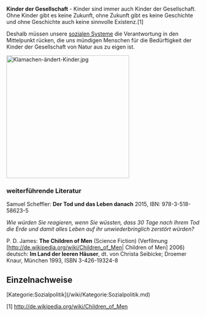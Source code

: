 **Kinder der Gesellschaft** - Kinder sind immer auch Kinder der
Gesellschaft. Ohne Kinder gibt es keine Zukunft, ohne Zukunft gibt es
keine Geschichte und ohne Geschichte auch keine sinnvolle Existenz.[1]

Deshalb müssen unsere [sozialen Systeme](/wiki/Soziale_Systeme.md) die
Verantwortung in den Mittelpunkt rücken, die uns mündigen Menschen für
die Bedürftigkeit der Kinder der Gesellschaft von Natur aus zu eigen
ist.

<img src="Klamachen-ändert-Kinder.jpg" title="Klamachen-ändert-Kinder.jpg" alt="Klamachen-ändert-Kinder.jpg" width="320" />

  
  

### weiterführende Literatur

Samuel Scheffler: **Der Tod und das Leben danach** 2015, IBN:
978-3-518-58623-5

*Wie würden Sie reagieren, wenn Sie wüssten, dass 30 Tage nach Ihrem Tod
die Erde und damit alles Leben auf ihr unwiederbringlich zerstört
würden?*

P. D. James: **The Children of Men** (Science Fiction) (Verfilmung
\[<http://de.wikipedia.org/wiki/Children_of_Men>\| Children of Men\]
2006) deutsch: **Im Land der leeren Häuser**, dt. von Christa Seibicke;
Droemer Knaur, München 1993, ISBN 3-426-19324-8

Einzelnachweise
---------------

<references />
[Kategorie:Sozialpolitik](/wiki/Kategorie:Sozialpolitik.md)

[1] <http://de.wikipedia.org/wiki/Children_of_Men>
